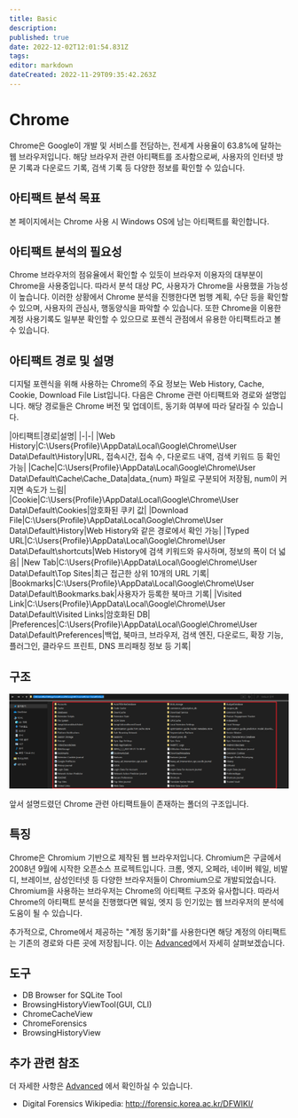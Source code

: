 ```yaml
---
title: Basic
description: 
published: true
date: 2022-12-02T12:01:54.831Z
tags: 
editor: markdown
dateCreated: 2022-11-29T09:35:42.263Z
---
```


# Chrome
Chrome은 Google이 개발 및 서비스를 전담하는, 전세계 사용율이 63.8%에 달하는 웹 브라우저입니다. 해당 브라우저 관련 아티팩트를 조사함으로써, 사용자의 인터넷 방문 기록과 다운로드 기록, 검색 기록 등 다양한 정보를 확인할 수 있습니다.

## 아티팩트 분석 목표
본 페이지에서는 Chrome 사용 시 Windows OS에 남는 아티팩트를 확인합니다.

## 아티팩트 분석의 필요성
Chrome 브라우저의 점유율에서 확인할 수 있듯이 브라우저 이용자의 대부분이 Chrome을 사용중입니다. 따라서 분석 대상 PC, 사용자가 Chrome을 사용했을 가능성이 높습니다. 이러한 상황에서 Chrome 분석을 진행한다면 범행 계획, 수단 등을 확인할 수 있으며, 사용자의 관심사, 행동양식을 파악할 수 있습니다. 또한 Chrome을 이용한 계정 사용기록도 일부분 확인할 수 있으므로 포렌식 관점에서 유용한 아티팩트라고 볼 수 있습니다.

## 아티팩트 경로 및 설명
디지털 포렌식을 위해 사용하는 Chrome의 주요 정보는 Web History, Cache, Cookie, Download File List입니다. 다음은 Chrome 관련 아티팩트와 경로와 설명입니다. 해당 경로들은 Chrome 버전 및 업데이트, 동기화 여부에 따라 달라질 수 있습니다.


|아티팩트|경로|설명|
|-|-|
|Web History|C:\Users\{Profile}\AppData\Local\Google\Chrome\User Data\Default\History|URL, 접속시간, 접속 수, 다운로드 내역, 검색 키워드 등 확인 가능|
|Cache|C:\Users\{Profile}\AppData\Local\Google\Chrome\User Data\Default\Cache\Cache_Data|data_{num} 파일로 구분되어 저장됨, num이 커지면 속도가 느림|
|Cookie|C:\Users\{Profile}\AppData\Local\Google\Chrome\User Data\Default\Cookies|암호화된 쿠키 값|
|Download File|C:\Users\{Profile}\AppData\Local\Google\Chrome\User Data\Default\History|Web History와 같은 경로에서 확인 가능|
|Typed URL|C:\Users\{Profile}\AppData\Local\Google\Chrome\User Data\Default\shortcuts|Web History에 검색 키워드와 유사하며, 정보의 폭이 더 넓음|
|New Tab|C:\Users\{Profile}\AppData\Local\Google\Chrome\User Data\Default\Top Sites|최근 접근한 상위 10개의 URL 기록|
|Bookmarks|C:\Users\{Profile}\AppData\Local\Google\Chrome\User Data\Default\Bookmarks.bak|사용자가 등록한 북마크 기록|
|Visited Link|C:\Users\{Profile}\AppData\Local\Google\Chrome\User Data\Default\Visited Links|암호화된 DB|
|Preferences|C:\Users\{Profile}\AppData\Local\Google\Chrome\User Data\Default\Preferences|백업, 북마크, 브라우저, 검색 엔진, 다운로드, 확장 기능, 플러그인, 클라우드 프린트, DNS 프리패칭 정보 등 기록|

## 구조
![chrome_structure.png](/chrome/chrome_structure.png)

앞서 설명드렸던 Chrome 관련 아티팩트들이 존재하는 폴더의 구조입니다.

## 특징
Chrome은 Chromium 기반으로 제작된 웹 브라우저입니다. Chromium은 구글에서 2008년 9월에 시작한 오픈소스 프로젝트입니다. 크롬, 엣지, 오페라, 네이버 웨일, 비발디, 브레이브, 삼성인터넷 등 다양한 브라우저들이 Chromium으로 개발되었습니다. Chromium을 사용하는 브라우저는 Chrome의 아티팩트 구조와 유사합니다. 따라서 Chrome의 아티팩트 분석을 진행했다면 웨일, 엣지 등 인기있는 웹 브라우저의 분석에 도움이 될 수 있습니다.

추가적으로, Chrome에서 제공하는 "계정 동기화"를 사용한다면 해당 계정의 아티팩트는 기존의 경로와 다른 곳에 저장됩니다. 이는 [Advanced](/ko/Web/Chrome/Advanced)에서 자세히 살펴보겠습니다. 

## 도구
- DB Browser for SQLite Tool
- BrowsingHistoryViewTool(GUI, CLI)
- ChromeCacheView
- ChromeForensics
- BrowsingHistoryView

## 추가 관련 참조
더 자세한 사항은 [Advanced](/ko/Web/Chrome/Advanced) 에서 확인하실 수 있습니다.
- Digital Forensics Wikipedia: http://forensic.korea.ac.kr/DFWIKI/